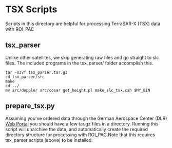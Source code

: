 # TSX Scripts

Scripts in this directory are helpful for processing TerraSAR-X (TSX) data with ROI_PAC

## tsx_parser
Unlike other satellites, we skip generating raw files and go straight to slc files. The included programs in the tsx_parser/ folder accomplish this.

```
tar -xzvf tsx_parser.tar.gz
cd tsx_parser/src
make
cd ../
mv src/doppler src/cosar get_height.pl make_slc_tsx.csh $MY_BIN
```

## prepare_tsx.py
Assuming you've ordered data through the German Aerospace Center (DLR) [Web Portal](https://centaurus.caf.dlr.de:8443/eoweb-ng/template/default/welcome/entryPage.vm) you should have a few tar.gz files in a directory. Running this script will unarchive the data, and automatically create the required directory structure for processing with ROI_PAC.Note that this requires tsx_parser scripts (above) to be installed.
